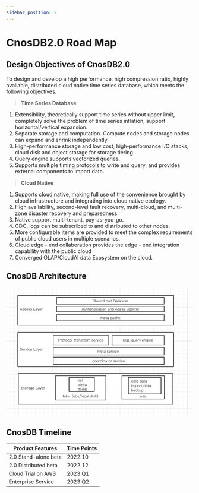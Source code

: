 ```yaml
---
sidebar_position: 2
---
```


# CnosDB2.0 Road Map

## Design Objectives of CnosDB2.0

To design and develop a high performance, high compression ratio, highly available, distributed cloud native time series
database, which meets the following objectives.

> **Time Series Database**

1. Extensibility, theoretically support time series without upper limit, completely solve the problem of time series
inflation, support horizontal/vertical expansion.
2. Separate storage and computation. Compute nodes and storage nodes can expand and shrink independently.
3. High-performance storage and low cost, high-performance I/O stacks, cloud disk and object storage for storage tiering
4. Query engine supports vectorized queries.
5. Supports multiple timing protocols to write and query, and provides external components to import data.

> **Cloud Native**

1. Supports cloud native, making full use of the convenience brought by cloud infrastructure and integrating into cloud
native ecology.
2. High availability, second-level fault recovery, multi-cloud, and multi-zone disaster recovery and preparedness.
3. Native support multi-tenant, pay-as-you-go.
4. CDC, logs can be subscribed to and distributed to other nodes.
5. More configurable items are provided to meet the complex requirements of public cloud users in multiple scenarios.
6. Cloud edge - end collaboration provides the edge - end integration capability with the public cloud
7. Converged OLAP/CloudAI data Ecosystem on the cloud.

## CnosDB Architecture

![整体架构](../source/_static/img/arch.jpg)

## CnosDB Timeline

|  Product Features  |  Time Points  |
| --- | --- |
|  2.0 Stand-alone beta  |  2022.10  |
|  2.0 Distributed beta  |  2022.12  |
|  Cloud Trial on AWS  |  2023.Q1  |
|  Enterprise Service  |  2023.Q2  |
